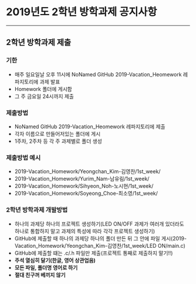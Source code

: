 # 2019년도 2학년 방학과제 공지사항

-------------------------------------------------------------------

## 2학년 방학과제 제출

### 기한
- 매주 일요일날 오후 11시에 NoNamed GitHub 2019-Vacation_Heomework 레파지토리에 과제 발표
- Homework 폴더에 게시함
- 그 주 금요일 24시까지 제출

### 제출방법
- NoNamed GitHub 2019-Vacation_Heomework 레파지토리에 제출
- 각자 이름으로 만들어저있는 폴더에 게시
- 1주차, 2주차 등 각 주 과제별로 폴더 생성

### 제출방법 예시
- 2019-Vacation_Homework/Yeongchan_Kim-김영찬/1st_week/
- 2019-Vacation_Homework/Yurim_Nam-남유림/1st_week/
- 2019-Vacation_Homework/Sihyeon_Noh-노시현/1st_week/
- 2019-Vacation_Homework/Soyeong_Choe-최소영/1st_week/

### 2학년 방학과제 개발방법
- 하나의 과제당 하나의 프로젝트 생성하기(LED ON/OFF 과제가 여러개 있더라도 하나로 통합하지 말고 과제의 특성에 따라 각각 프로젝트 생성하기)
- GitHub에 제출할 때 하나의 과제당 하나의 폴더 만든 뒤 그 안에 파일 게시(2019-Vacation_Homework/Yeongchan_Kim-김영찬/1st_week/LED ON/main.c)
- GitHub에 제출할 떄는 .c/.h 파일만 제출(프로젝트 통째로 제출하지 말기!!)
- **주석 열심히 달기(한글, 영어 상관업음)**
- **모든 파일, 폴더명 영어로 하기**
- **절대 친구꺼 베끼지 않기**
